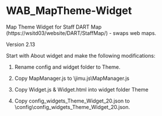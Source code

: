 # WAB_MapTheme-Widget
Map Theme Widget for Staff DART Map (https://wsitd03/website/DART/StaffMap/) - swaps web maps.

Version 2.13

Start with About widget and make the following modifications:

1. Rename config and widget folder to Theme. 

2. Copy MapManager.js to \jimu.js\MapManager.js

3. Copy Widget.js & Widget.html into widget folder Theme

4. Copy config_widgets_Theme_Widget_20.json to \config\config_widgets_Theme_Widget_20.json.
